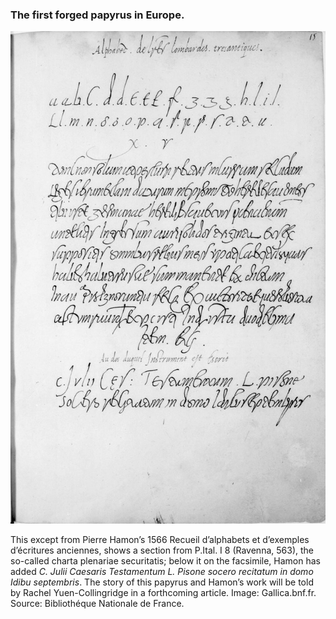 ### The first forged papyrus in Europe. 

![](/images/Hamon_Recueil.jpg)

This except from Pierre Hamon’s 1566 Recueil d’alphabets et d’exemples d’écritures anciennes,
shows a section from P.Ital. I 8 (Ravenna, 563), the so-called charta plenariae securitatis; 
below it on the facsimile, Hamon has added *C. Julii Caesaris Testamentum L. Pisone socero recitatum in domo Idibu septembris*. 
The story of this papyrus and Hamon’s work will be told by Rachel Yuen-Collingridge in a forthcoming article.
Image: Gallica.bnf.fr. Source: Bibliothéque Nationale de France.
